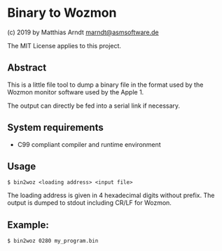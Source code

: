 # Binary to Wozmon

(c) 2019 by Matthias Arndt <marndt@asmsoftware.de>

The MIT License applies to this project.

## Abstract

This is a little file tool to dump a binary file in the format used by the 
Wozmon monitor software used by the Apple 1.

The output can directly be fed into a serial link if necessary.

## System requirements

- C99 compliant compiler and runtime environment

## Usage

	$ bin2woz <loading address> <input file>

The loading address is given in 4 hexadecimal digits without prefix.
The output is dumped to stdout including CR/LF for Wozmon.

## Example:

	$ bin2woz 0280 my_program.bin

